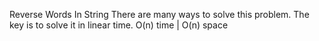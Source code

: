 Reverse Words In String
There are many ways to solve this problem. The key is to solve it in linear time. 
O(n) time | O(n) space